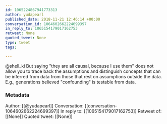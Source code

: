 ```yaml
---
id: 1065224867941773313
author: yudapearl
published_date: 2018-11-21 12:46:14 +00:00
conversation_id: 1064602662224699397
in_reply_to: 1065154179017162753
retweet: None
quoted_tweet: None
type: tweet
tags:

---
```


@shell_ki But saying "they are all causal, because I use them" does not allow you to trace back the assumptions and distinguish concepts that can be inferred from data from those that rest on assumptions outside the data. E.g., generations believed "confounding" is testable from data.

### Metadata

Author: [[@yudapearl]]
Conversation: [[conversation-1064602662224699397]]
In reply to: [[1065154179017162753]]
Retweet of: [[None]]
Quoted tweet: [[None]]
